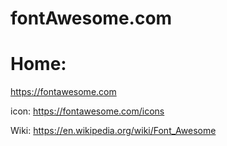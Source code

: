 # fontAwesome.com
# Home:
https://fontawesome.com

icon: https://fontawesome.com/icons

Wiki: https://en.wikipedia.org/wiki/Font_Awesome

